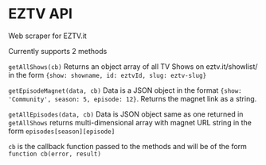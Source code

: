 EZTV API
========
Web scraper for EZTV.it

Currently supports 2 methods

`getAllShows(cb)` Returns an object array of all TV Shows on eztv.it/showlist/ in the form `{show: showname, id: eztvId, slug: eztv-slug}`

`getEpisodeMagnet(data, cb)` Data is a JSON object in the format `{show: 'Community', season: 5, episode: 12}`. Returns the magnet link as a string.

`getAllEpisodes(data, cb)` Data is JSON object same as one returned in `getAllShows` returns multi-dimensional array with magnet URL string in the form `episodes[season][episode]`

`cb` is the callback function passed to the methods and will be of the form `function cb(error, result)`
